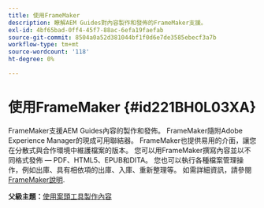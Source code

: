 ```yaml
---
title: 使用FrameMaker
description: 瞭解AEM Guides對內容製作和發佈的FrameMaker支援。
exl-id: 4bf65bad-0ff4-45f7-88ac-6efa19faefab
source-git-commit: 8504a0a52d381044bf1f0d6e7de3585ebecf3a7b
workflow-type: tm+mt
source-wordcount: '118'
ht-degree: 0%

---
```


# 使用FrameMaker {#id221BH0L03XA}

FrameMaker支援AEM Guides內容的製作和發佈。 FrameMaker隨附Adobe Experience Manager的現成可用聯結器。 FrameMaker也提供易用的介面，讓您在分散式與合作環境中維護檔案的版本。 您可以用FrameMaker撰寫內容並以不同格式發佈 — PDF、HTML5、EPUB和DITA。 您也可以執行各種檔案管理操作，例如出庫、具有相依項的出庫、入庫、重新整理等。 如需詳細資訊，請參閱 [FrameMaker說明](https://help.adobe.com/en_US/framemaker/using/index.html).

**父級主題：**[&#x200B;使用案頭工具製作內容](author-desktop-tools.md)
